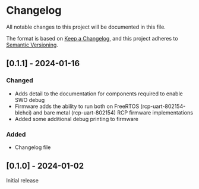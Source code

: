 # Changelog
All notable changes to this project will be documented in this file.

The format is based on [Keep a Changelog](https://keepachangelog.com/en/1.0.0/),
and this project adheres to [Semantic Versioning](https://semver.org/spec/v2.0.0.html).

## [0.1.1] - 2024-01-16
### Changed 
- Adds detail to the documentation for components required to enable SWO debug
- Firmware adds the ability to run both on FreeRTOS (rcp-uart-802154-blehci) and bare metal (rcp-uart-802154) RCP firmware implementations
- Added some additional debug printing to firmware

### Added
- Changelog file

## [0.1.0] - 2024-01-02

Initial release
